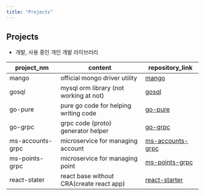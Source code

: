 ```yaml
---
title: "Projects"
---
```


## Projects

* 개발, 사용 중인 개인 개발 라이브러리

| project_nm       | content                                  | repository_link                                                     |
|------------------|------------------------------------------|---------------------------------------------------------------------|
| mango            | official mongo driver utility            | [mango](https://github.com/d3v-friends/mango)                       |
| gosql            | mysql orm library (not working at not)   | [gosql](https://github.com/d3v-friends/gosql)                       |
| go-pure          | pure go code for helping writing code    | [go-pure](https://github.com/d3v-friends/go-pure)                   |
| go-grpc          | grpc code (proto) generator helper       | [go-grpc](https://github.com/d3v-friends/go-grpc)                   |
| ms-accounts-grpc | microservice for managing account        | [ms-accounts-grpc](https://github.com/d3v-friends/ms-accounts-grpc) |
| ms-points-grpc   | microservice for managing point          | [ms-points-grpc](https://github.com/d3v-friends/ms-points-grpc)     |
| react-stater     | react base without CRA(create react app) | [react-starter](https://github.com/d3v-friends/react-starter)       |
